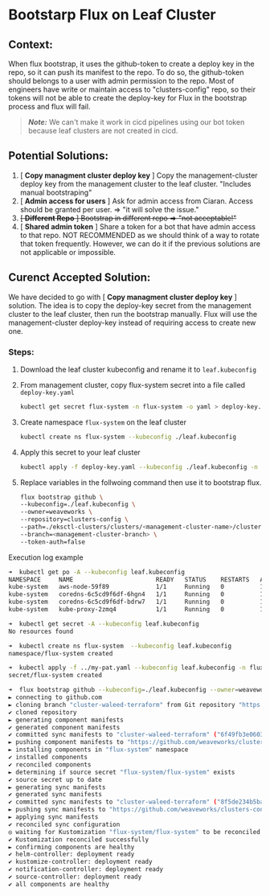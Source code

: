 # Bootstarp Flux on Leaf Cluster

## Context:

When flux bootstrap, it uses the github-token to create a deploy key in the repo, so it can push its manifest to the repo. To do so, the github-token should belongs to a user with admin permission to the repo. Most of engineers have write or maintain access to "clusters-config" repo, so their tokens will not be able to create the deploy-key for Flux in the bootstrap process and flux will fail.

> **_Note:_** We can't make it work in cicd pipelines using our bot token because leaf clusters are not created in cicd.

## Potential Solutions:

1. [ **Copy managment cluster deploy key** ] Copy the management-cluster deploy key from the management cluster to the leaf cluster. "Includes manual bootstraping"
1. [ **Admin access for users** ] Ask for admin access from Ciaran. Access should be granted per user. => "it will solve the issue."
1. ~~[ **Different Repo** ] Bootstrap in different repo => "not acceptable!"~~
1. [ **Shared admin token** ] Share a token for a bot that have admin access to that repo. NOT RECOMMENDED as we should think of a way to rotate that token frequently. However, we can do it if the previous solutions are not applicable or impossible.

## Curenct Accepted Solution:

We have decided to go with [ **Copy managment cluster deploy key** ] solution. The idea is to copy the deploy-key secret from the management cluster to the leaf cluster, then run the bootstrap manually. Flux will use the management-cluster deploy-key instead of requiring access to create new one.

### Steps:

1. Download the leaf cluster kubeconfig and rename it to `leaf.kubeconfig`

1. From management cluster, copy flux-system secret into a file called `deploy-key.yaml`

    ```bash
    kubectl get secret flux-system -n flux-system -o yaml > deploy-key.yaml
    ```

1. Create namespace `flux-system` on the leaf cluster

    ```bash
    kubectl create ns flux-system --kubeconfig ./leaf.kubeconfig
    ```

1. Apply this secret to your leaf cluster

    ```bash
    kubectl apply -f deploy-key.yaml --kubeconfig ./leaf.kubeconfig -n flux-system
    ```

1. Replace variables in the follwoing command then use it to bootstrap flux.

    ```bash
    flux bootstrap github \
    --kubeconfig=./leaf.kubeconfig \
    --owner=weaveworks \
    --repository=clusters-config \
    --path=./eksctl-clusters/clusters/<management-cluster-name>/clusters/<leaf-cluster-namespace>/<leaf-cluster-name> \
    --branch=<management-cluster-branch> \
    --token-auth=false
    ```

Execution log example
```bash
➜  kubectl get po -A --kubeconfig leaf.kubeconfig
NAMESPACE     NAME                       READY   STATUS    RESTARTS   AGE
kube-system   aws-node-59f89             1/1     Running   0          14m
kube-system   coredns-6c5cd9f6df-6hgn4   1/1     Running   0          19m
kube-system   coredns-6c5cd9f6df-bdrw7   1/1     Running   0          19m
kube-system   kube-proxy-2zmq4           1/1     Running   0          14m

➜  kubectl get secret -A --kubeconfig leaf.kubeconfig
No resources found

➜  kubectl create ns flux-system  --kubeconfig leaf.kubeconfig
namespace/flux-system created

➜  kubectl apply -f ../my-pat.yaml --kubeconfig leaf.kubeconfig -n flux-system
secret/flux-system created

➜  flux bootstrap github --kubeconfig=./leaf.kubeconfig --owner=weaveworks --repository=clusters-config --path=./eksctl-clusters/clusters/waleed-terraform/default/leaf --branch=cluster-waleed-terraform --token-auth=false
► connecting to github.com
► cloning branch "cluster-waleed-terraform" from Git repository "https://github.com/weaveworks/clusters-config.git"
✔ cloned repository
► generating component manifests
✔ generated component manifests
✔ committed sync manifests to "cluster-waleed-terraform" ("6f49fb3e0603c951fc0a979bf059503fc52ae747")
► pushing component manifests to "https://github.com/weaveworks/clusters-config.git"
► installing components in "flux-system" namespace
✔ installed components
✔ reconciled components
► determining if source secret "flux-system/flux-system" exists
✔ source secret up to date
► generating sync manifests
✔ generated sync manifests
✔ committed sync manifests to "cluster-waleed-terraform" ("8f5de234b5ba3d7a3fdf1fdd0610375bb1c99ae4")
► pushing sync manifests to "https://github.com/weaveworks/clusters-config.git"
► applying sync manifests
✔ reconciled sync configuration
◎ waiting for Kustomization "flux-system/flux-system" to be reconciled
✔ Kustomization reconciled successfully
► confirming components are healthy
✔ helm-controller: deployment ready
✔ kustomize-controller: deployment ready
✔ notification-controller: deployment ready
✔ source-controller: deployment ready
✔ all components are healthy
```
